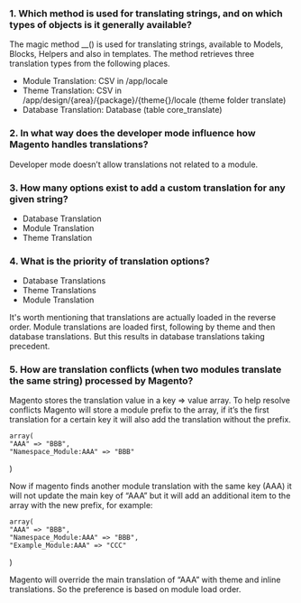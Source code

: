 ### 1. Which method is used for translating strings, and on which types of objects is it generally available?

The magic method __() is used for translating strings, available to Models, Blocks, Helpers and also in templates.
The method retrieves three translation types from the following places.

- Module Translation:	CSV in /app/locale
- Theme Translation:	CSV in /app/design/{area}/{package}/{theme{}/locale (theme folder translate)
- Database Translation:	Database (table core_translate)


### 2. In what way does the developer mode influence how Magento handles translations?

Developer mode doesn’t allow translations not related to a module.

### 3. How many options exist to add a custom translation for any given string?

- Database Translation
- Module Translation
- Theme Translation

### 4. What is the priority of translation options?

- Database Translations
- Theme Translations
- Module Translation

It's worth mentioning that translations are actually loaded in the reverse order. Module translations are loaded first, following by theme and then database translations. But this results in database translations taking precedent.


### 5. How are translation conflicts (when two modules translate the same string) processed by Magento?

Magento stores the translation value in a key => value array. To help resolve conflicts Magento will store a module prefix to the array, if it’s the first translation for a certain key it will also add the translation without the prefix.

    array(
    "AAA" => "BBB",
    "Namespace_Module:AAA" => "BBB"
)

Now if magento finds another module translation with the same key (AAA) it will not update the main key of “AAA” but it will add an additional item to the array with the new prefix, for example:

    array(
    "AAA" => "BBB",
    "Namespace_Module:AAA" => "BBB",
    "Example_Module:AAA" => "CCC"
)

Magento will override the main translation of “AAA” with theme and inline translations. So the preference is based on module load order.

